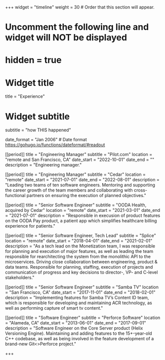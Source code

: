 +++
widget = "timeline"
weight = 30  # Order that this section will appear.

# Uncomment the following line and widget will NOT be displayed
# hidden = true

# Widget title
title = "Experience"
# Widget subtitle
subtitle = "how THIS happened"

date_format = "Jan 2006" # Date format https://gohugo.io/functions/dateformat/#readout

[[period]]
  title = "Engineering Manager"
  subtitle = "Pilot.com"
  location = "remote and San Francisco, CA"
  date_start = "2022-10-01"
  date_end = ""
  description = "Engineering manager."

[[period]]
  title = "Engineering Manager"
  subtitle = "Cedar"
  location = "remote"
  date_start = "2021-07-01"
  date_end = "2022-08-01"
  description = "Leading two teams of ten software engineers. Mentoring and supporting the career growth of the team members and collaborating with cross-functional partners on ensuring the execution of planned objectives."

[[period]]
  title = "Senior Software Engineer"
  subtitle = "OODA Health, acquired by Cedar"
  location = "remote"
  date_start = "2021-03-01"
  date_end = "2021-07-01"
  description = "Responsible in execusion of product features on the OODA Pay product, a patient app which simplifies healthcare billing experience for patients."

[[period]]
  title = "Senior Software Engineer, Tech Lead"
  subtitle = "Splice"
  location = "remote"
  date_start = "2018-04-01"
  date_end = "2021-02-01"
  description = "As a tech lead on the Monetization team, I was responsible for planning and execution of major features, as well as leading the team responsible for rearchitecting the system from the monolithic API to the microservices. Driving close collaboration between engineering, product & data teams. Responsible for planning, staffing, execution of projects and communication of progress and key decisions to director-, VP- and C-level stakeholders."

[[period]]
  title = "Senior Software Engineer"
  subtitle = "Samba TV"
  location = "San Francisco, CA"
  date_start = "2017-11-01"
  date_end = "2018-02-01"
  description = "Implementing features for Samba TV’s Content ID team, which is responsible for developing and maintaining ACR technology, as well as performing capture of smart tv content."

[[period]]
  title = "Software Engineer"
  subtitle = "Perforce Software"
  location = "Alameda, CA"
  date_start = "2013-06-01"
  date_end = "2017-09-01"
  description = "Software Engineer on the Core Server product (Helix Versioning Engine). Maintaining and adding features to the 15+-year-old C++ codebase, as well as being involved in the feature development of a brand-new Git<>Perforce project."

+++